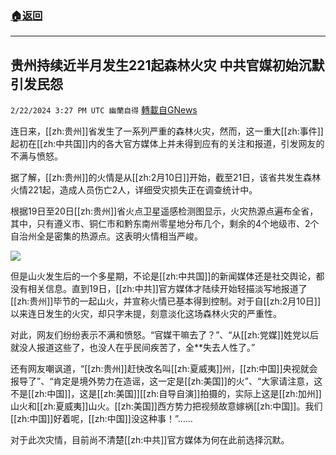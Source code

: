 ###  [:house:返回](README.md)
---


## 贵州持续近半月发生221起森林火灾   中共官媒初始沉默引发民怨
`2/22/2024 3:27 PM UTC 幽蘭自得` [轉載自GNews](https://gnews.org/articles/2332655)

         

连日来，[[zh:贵州]]省发生了一系列严重的森林火灾，然而，这一重大[[zh:事件]]起初在[[zh:中共国]]内的各大官方媒体上并未得到应有的关注和报道，引发网友的不满与愤怒。

据了解，[[zh:贵州]]的火情是从[[zh:2月10日]]开始，截至21日，该省共发生森林火情221起，造成人员伤亡2人，详细受灾损失正在调查统计中。

根据19日至20日[[zh:贵州]]省火点卫星遥感检测图显示，火灾热源点遍布全省，其中，只有遵义市、铜仁市和黔东南州零星地分布几个，剩余的4个地级市、2个自治州全是密集的热源点。这表明火情相当严峻。

![](ipfs://QmYAjBfU9wbWnm6yU3bnBtfu4zL7LK92q97RF9VRdGqKgg?.png)

但是山火发生后的一个多星期，不论是[[zh:中共国]]的新闻媒体还是社交舆论，都没有相关信息。直到19日，[[zh:中共]]官方媒体才陆续开始轻描淡写地报道了[[zh:贵州]]毕节的一起山火，并宣称火情已基本得到控制。对于自[[zh:2月10日]]以来连日发生的火灾，却只字未提，刻意淡化这场森林火灾的严重性。

对此，网友们纷纷表示不满和愤怒。“官媒干嘛去了？”、“从[[zh:党媒]]姓党以后就没人报道这些了，也没人在乎民间疾苦了，全**失去人性了。”

还有网友嘲讽道，“[[zh:贵州]]赶快改名叫[[zh:夏威夷]]州，[[zh:中国]]央视就会报导了”、“肯定是境外势力在造谣，这一定是[[zh:美国]]的火”、“大家请注意，这不是[[zh:中国]]，这是[[zh:美国]][[zh:自导自演]]拍摄的，实际上这是[[zh:加州]]山火和[[zh:夏威夷]]山火。[[zh:美国]]西方势力把视频故意嫁祸[[zh:中国]]。我们[[zh:中国]]好着呢，[[zh:中国]]没这种事！”……

对于此次灾情，目前尚不清楚[[zh:中共]]官方媒体为何在此前选择沉默。
